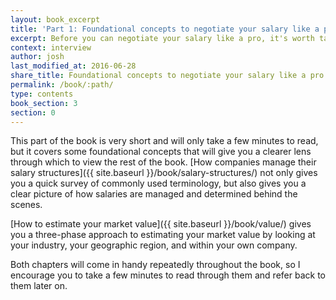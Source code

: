 ```yaml
---
layout: book_excerpt
title: 'Part 1: Foundational concepts to negotiate your salary like a pro'
excerpt: Before you can negotiate your salary like a pro, it's worth taking a few minutes to learn these foundational concepts.
context: interview
author: josh
last_modified_at: 2016-06-28
share_title: Foundational concepts to negotiate your salary like a pro
permalink: /book/:path/
type: contents
book_section: 3
section: 0
---
```

This part of the book is very short and will only take a few minutes to read, but it covers some foundational concepts that will give you a clearer lens through which to view the rest of the book. [How companies manage their salary structures]({{ site.baseurl }}/book/salary-structures/) not only gives you a quick survey of commonly used terminology, but also gives you a clear picture of how salaries are managed and determined behind the scenes. 

[How to estimate your market value]({{ site.baseurl }}/book/value/) gives you a three-phase approach to estimating your market value by looking at your industry, your geographic region, and within your own company.

Both chapters will come in handy repeatedly throughout the book, so I encourage you to take a few minutes to read through them and refer back to them later on.